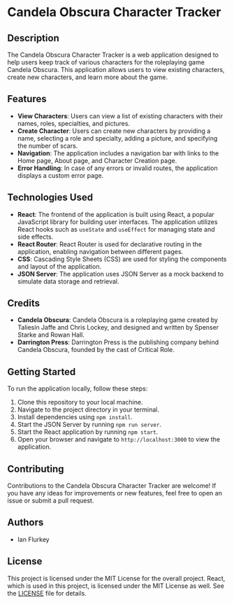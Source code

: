 # Candela Obscura Character Tracker

## Description
The Candela Obscura Character Tracker is a web application designed to help users keep track of various characters for the roleplaying game Candela Obscura. This application allows users to view existing characters, create new characters, and learn more about the game.

## Features
- **View Characters**: Users can view a list of existing characters with their names, roles, specialties, and pictures.
- **Create Character**: Users can create new characters by providing a name, selecting a role and specialty, adding a picture, and specifying the number of scars.
- **Navigation**: The application includes a navigation bar with links to the Home page, About page, and Character Creation page.
- **Error Handling**: In case of any errors or invalid routes, the application displays a custom error page.

## Technologies Used
- **React**: The frontend of the application is built using React, a popular JavaScript library for building user interfaces. The application utilizes React hooks such as `useState` and `useEffect` for managing state and side effects.
- **React Router**: React Router is used for declarative routing in the application, enabling navigation between different pages.
- **CSS**: Cascading Style Sheets (CSS) are used for styling the components and layout of the application.
- **JSON Server**: The application uses JSON Server as a mock backend to simulate data storage and retrieval.

## Credits
- **Candela Obscura**: Candela Obscura is a roleplaying game created by Taliesin Jaffe and Chris Lockey, and designed and written by Spenser Starke and Rowan Hall.
- **Darrington Press**: Darrington Press is the publishing company behind Candela Obscura, founded by the cast of Critical Role.

## Getting Started
To run the application locally, follow these steps:
1. Clone this repository to your local machine.
2. Navigate to the project directory in your terminal.
3. Install dependencies using `npm install`.
4. Start the JSON Server by running `npm run server`.
5. Start the React application by running `npm start`.
6. Open your browser and navigate to `http://localhost:3000` to view the application.

## Contributing
Contributions to the Candela Obscura Character Tracker are welcome! If you have any ideas for improvements or new features, feel free to open an issue or submit a pull request.

## Authors
- Ian Flurkey

## License
This project is licensed under the MIT License for the overall project. React, which is used in this project, is licensed under the MIT License as well. See the [LICENSE](LICENSE) file for details.